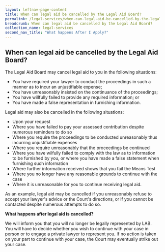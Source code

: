 ```yaml
---
layout: leftnav-page-content
title: When can legal aid be cancelled by the Legal Aid Board?
permalink: /legal-services/when-can-legal-aid-be-cancelled-by-the-legal-aid-board/
breadcrumb: When can legal aid be cancelled by the Legal Aid Board?
collection_name: legal-services
second_nav_title: "What happens After I Apply?"
---
```


When can legal aid be cancelled by the Legal Aid Board?
---

The Legal Aid Board may cancel legal aid to you in the following situations: 

* You have required your lawyer to conduct the proceedings in such a manner as to incur an unjustifiable expense;
* You have unreasonably insisted on the continuance of the proceedings;
* You have willfully failed to provide any required information; or
* You have made a false representation in furnishing information.

Legal aid may also be cancelled in the following situations: 


* Upon your request
* Where you have failed to pay your assessed contribution despite numerous reminders to do so
* Where you require the proceedings to be conducted unreasonably thus incurring unjustifiable expenses
* Where you require unreasonably that the proceedings be continued
* Where you have wilfully failed to comply with the law as to information to be furnished by you, or where you have made a false statement when furnishing such information
* Where further information received shows that you fail the Means Test
* Where you no longer have any reasonable grounds to continue with the case
* Where it is unreasonable for you to continue receiving legal aid.

As an example, legal aid may be cancelled if you unreasonably refuse to accept your lawyer's advice or the Court's directions, or if you cannot be contacted despite numerous attempts to do so.
 

**What happens after legal aid is cancelled?**

We will inform you that you will no longer be legally represented by LAB. You will have to decide whether you wish to continue with your case in person or to engage a private lawyer to represent you. If no action is taken on your part to continue with your case, the Court may eventually strike out your case.
